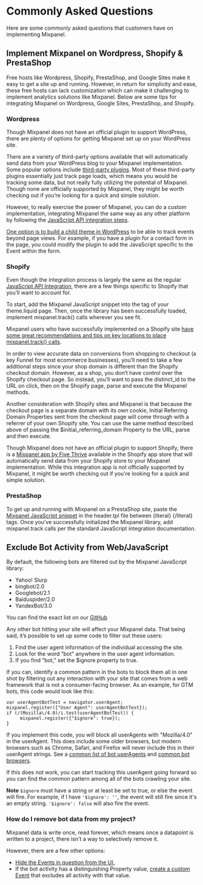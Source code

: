 # Commonly Asked Questions

Here are some commonly asked questions that customers have on implementing Mixpanel.

## Implement Mixpanel on Wordpress, Shopify & PrestaShop

Free hosts like Wordpress, Shopify, PrestaShop, and Google Sites make it easy to get a site up and running. However, in return for simplicity and ease, these free hosts can lack customization which can make it challenging to implement analytics solutions like Mixpanel. Below are some tips for integrating Mixpanel on Wordpress, Google Sites, PrestaShop, and Shopify.

### Wordpress
Though Mixpanel does not have an official plugin to support WordPress, there are plenty of options for getting Mixpanel set up on your WordPress site.

There are a variety of third-party options available that will automatically send data from your WordPress blog to your Mixpanel implementation. Some popular options include [third-party plugins](https://wordpress.org/plugins/tags/mixpanel/). Most of these third-party plugins essentially just track page loads, which means you would be tracking some data, but not really fully utilizing the potential of Mixpanel. Though none are officially supported by Mixpanel, they might be worth checking out if you’re looking for a quick and simple solution.

However, to really exercise the power of Mixpanel, you can do a custom implementation, integrating Mixpanel the same way as any other platform by following the [JavaScript API integration steps](/docs/tracking/reference/javascript).

[One option is to build a child theme in WordPress](https://codex.wordpress.org/Child_Themes) to be able to track events beyond page views. For example, if you have a plugin for a contact form in the page, you could modify the plugin to add the JavaScript specific to the Event within the form.

### Shopify
Even though the integration process is largely the same as the regular [JavaScript API Integration](/docs/tracking/reference/javascript), there are a few things specific to Shopify that you’ll want to account for.

To start, add the Mixpanel JavaScript snippet into the tag of your theme.liquid page. Then, once the library has been successfully loaded, implement mixpanel.track() calls wherever you see fit.

Mixpanel users who have successfully implemented on a Shopify site [have some great recommendations and tips on key locations to place mixpanel.track() calls](https://stackoverflow.com/questions/28160415/shopify-mixpanel-integration/34442476#34442476).

In order to view accurate data on conversions from shopping to checkout (a key Funnel for most ecommerce businesses), you’ll need to take a few additional steps since your shop domain is different than the Shopify checkout domain. However, as a shop, you don’t have control over the Shopify checkout page. So instead, you’ll want to pass the distinct_id to the URL on click, then on the Shopify page, parse and execute the Mixpanel methods.

Another consideration with Shopify sites and Mixpanel is that because the checkout page is a separate domain with its own cookie, Initial Referring Domain Properties sent from the checkout page will come through with a referrer of your own Shopify site. You can use the same method described above of passing the $initial_referring_domain Property to the URL, parse and then execute.

Though Mixpanel does not have an official plugin to support Shopify, there is a [Mixpanel app by Five Thrive](https://apps.shopify.com/mixpanel) available in the Shopify app store that will automatically send data from your Shopify store to your Mixpanel implementation. While this integration app is not officially supported by Mixpanel, it might be worth checking out if you're looking for a quick and simple solution.

### PrestaShop
To get up and running with Mixpanel on a PrestaShop site, paste the [Mixpanel JavaScript snippet](/docs/tracking/reference/javascript) in the header.tpl file between {literal} {/literal} tags. Once you’ve successfully initialized the Mixpanel library, add mixpanel.track calls per the standard JavaScript integration documentation.

## Exclude Bot Activity from Web/JavaScript

By default, the following bots are filtered out by the Mixpanel JavaScript library:
- Yahoo! Slurp
- bingbot/2.0
- Googlebot/2.1
- Baiduspider/2.0
- YandexBot/3.0

You can find the exact list on our [GitHub](https://github.com/mixpanel/mixpanel-js/blob/8ac526e5cb8563d11e2206046ab986c6491ac6d7/src/utils.js#L900C1-L925C3)

Any other bot hitting your site will affect your Mixpanel data. That being said, it’s possible to set up some code to filter out these users:

1. Find the user agent information of the individual accessing the site.
2. Look for the word “bot” anywhere in the user agent information.
3. If you find “bot,” set the $ignore property to true.

If you can, identify a common pattern in the bots to block them all in one shot by filtering out any interaction with your site that comes from a web framework that is not a consumer-facing browser. As an example, for GTM bots, this code would look like this:

```
var userAgentBotTest = navigator.userAgent;
mixpanel.register({"User Agent": userAgentBotTest});
if (/(Mozilla\/4.0)/i.test(userAgentBotTest)) {
     mixpanel.register({"$ignore": true});
}
```

If you implement this code, you will block all userAgents with "Mozilla/4.0" in the userAgent. This does include some older browsers, but modern browsers such as Chrome, Safari, and Firefox will never include this in their userAgent strings. See a [common list of bot userAgents](https://www.useragentstring.com/pages/useragentstring.php?typ=Crawler) and [common bot browsers](https://www.useragentstring.com/pages/useragentstring.php?typ=Browser).

If this does not work, you can start tracking this userAgent going forward so you can find the common pattern among all of the bots crawling your site.

**Note**
`$ignore` must have a string or at least be set to true, or else the event will fire. For example, if I have `'$ignore': ''`, the event will still fire since it's an empty string. `'$ignore': false` will also fire the event.

### How do I remove bot data from my project?

Mixpanel data is write once, read forever, which means once a datapoint is written to a project, there isn't a way to selectively remove it.

However, there are a few other options:

- [Hide the Events in question from the UI.](https://docs.mixpanel.com/docs/admin/data-governance/lexicon#hide-events-and-properties)
- If the bot activity has a distinguishing Property value, [create a custom Event](https://docs.mixpanel.com/docs/features/advanced/custom-events) that excludes all activity with that value.
